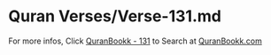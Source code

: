 # Quran Verses/Verse-131.md 

For more infos, Click [QuranBookk - 131](https://www.quranbookk.com/quran/search?q=131) to Search at [QuranBookk.com](http://quranbookk.com/)